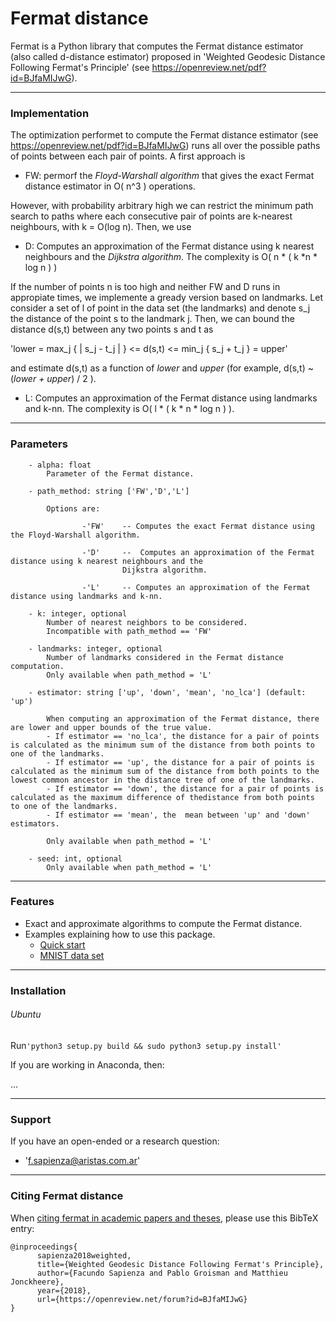# Fermat distance

Fermat is a Python library that computes the Fermat distance estimator (also called d-distance estimator) proposed in 'Weighted Geodesic Distance Following Fermat's Principle' (see https://openreview.net/pdf?id=BJfaMIJwG).

---
### Implementation

The optimization performet to compute the Fermat distance estimator (see https://openreview.net/pdf?id=BJfaMIJwG) runs all over the possible paths of points between each pair of points. A first approach is

   * FW: permorf the _Floyd-Warshall algorithm_ that gives the exact Fermat distance estimator in O( n^3 ) operations.
   
However, with probability arbitrary high we can restrict the minimum path search to paths where each consecutive pair of points are k-nearest neighbours, with k = O(log n). Then, we use
   
   * D: Computes an approximation of the Fermat distance using k nearest neighbours and the _Dijkstra algorithm_. The complexity is O( n * ( k *n * log n ) )

If the number of points n is too high and neither FW and D runs in appropiate times, we implemente a gready version based on  landmarks. Let consider a set of l of point in the data set (the landmarks) and denote s_j the distance of the point s to the landmark j. Then, we can bound the distance d(s,t) between any two points s and t as

'lower = max_j { | s_j - t_j | } <= d(s,t) <= min_j { s_j + t_j } = upper'

and estimate d(s,t) as a function of _lower_ and _upper_ (for example, d(s,t) ~ (_lower + upper_) / 2 ).

   * L: Computes an approximation of the Fermat distance using landmarks and k-nn. The complexity is O( l * ( k * n * log n ) ).

---
### Parameters

        - alpha: float
            Parameter of the Fermat distance.
            
        - path_method: string ['FW','D','L']
        
            Options are:

                    -'FW'    -- Computes the exact Fermat distance using the Floyd-Warshall algorithm. 

                    -'D'     --  Computes an approximation of the Fermat distance using k nearest neighbours and the
                             Dijkstra algorithm. 

                    -'L'     -- Computes an approximation of the Fermat distance using landmarks and k-nn.

        - k: integer, optional
            Number of nearest neighbors to be considered.
            Incompatible with path_method == 'FW'

        - landmarks: integer, optional
            Number of landmarks considered in the Fermat distance computation.
            Only available when path_method = 'L'

        - estimator: string ['up', 'down', 'mean', 'no_lca'] (default: 'up')
        
            When computing an approximation of the Fermat distance, there are lower and upper bounds of the true value.
            - If estimator == 'no_lca', the distance for a pair of points is calculated as the minimum sum of the distance from both points to one of the landmarks.
            - If estimator == 'up', the distance for a pair of points is calculated as the minimum sum of the distance from both points to the lowest common ancestor in the distance tree of one of the landmarks.
            - If estimator == 'down', the distance for a pair of points is calculated as the maximum difference of thedistance from both points to one of the landmarks.
            - If estimator == 'mean', the  mean between 'up' and 'down' estimators.
            
            Only available when path_method = 'L'

        - seed: int, optional
            Only available when path_method = 'L'

---
### Features

- Exact and approximate algorithms to compute the Fermat distance.
- Examples explaining how to use this package.
    * [Quick start] 
    * [MNIST data set]

---
### Installation

###### Ubuntu

Run`'python3 setup.py build && sudo python3 setup.py install'`

If you are working in Anaconda, then:

...

---
### Support

If you have an open-ended or a research question:
-  'f.sapienza@aristas.com.ar'

---
### Citing Fermat distance

When [citing fermat in academic papers and theses], please use this
BibTeX entry:

    @inproceedings{
          sapienza2018weighted,
          title={Weighted Geodesic Distance Following Fermat's Principle},
          author={Facundo Sapienza and Pablo Groisman and Matthieu Jonckheere},
          year={2018},
          url={https://openreview.net/forum?id=BJfaMIJwG}
    }

[Quick start]:https://github.com/facusapienza21/Fermat-distance/tree/master/examples
[citing fermat in academic papers and theses]:https://scholar.google.com/citations?user=yWj-T4oAAAAJ&hl=en#d=gs_md_cita-d&p=&u=%2Fcitations%3Fview_op%3Dview_citation%26hl%3Den%26user%3DyWj-T4oAAAAJ%26citation_for_view%3DyWj-T4oAAAAJ%3Au5HHmVD_uO8C%26tzom%3D180
[MNIST data set]: https://github.com/facusapienza21/Fermat-distance/blob/master/examples/MNIST_example.ipynb
